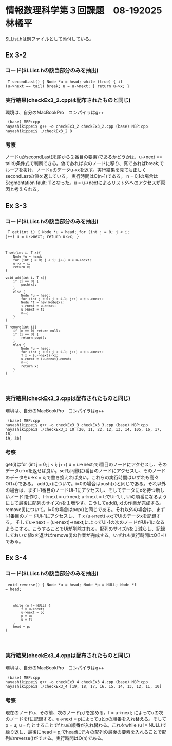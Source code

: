 # 情報数理科学第３回課題　08-192025 林橘平

SLList.hは別ファイルとして添付している。
## Ex 3-2

### コード(SLList.hの該当部分のみを抽出)
<code><pre>
	T secondLast() {
		Node *u = head;
		while (true) {
			if (u->next == tail) break;
			u = u->next;
		}
		return u->x;
    }
</pre></code>

### 実行結果(checkEx3_2.cppは配布されたものと同じ)
環境は、自分のMacBookPro　コンパイラはg++
<code><pre>
(base) MBP:cpp hayashikippei$ g++ -o checkEx3_2 checkEx3_2.cpp 
(base) MBP:cpp hayashikippei$ ./checkEx3_2
8
</pre></code>

### 考察
ノードuがsecondLast(末尾から２番目の要素)であるかどうかは、u->next == tailの条件式で判断できる。偽であれば次のノードに移り、真であればbreak;でループを抜け、ノードuのデータu->xを返す。実行結果を見ても正しくsecondLastの値を返している。
実行時間はO(n-1)である。
n = 0,1の場合はSegmentation fault: 11となった。u = u->nextによるリスト外へのアクセスが原因と考えられる。

## Ex 3-3

### コード(SLList.hの該当部分のみを抽出)
<code><pre>
	T get(int i) {
		Node *u = head;
		for (int j = 0; j < i; j++) u = u->next;
		return u->x;
	}

	T set(int i, T x){
		Node *u = head;
		for (int j = 0; j < i; j++) u = u->next;
		u->x = x;
		return x;
	}

	void add(int i, T x){
		if (i == 0) {
			push(x);
		}
		else {
			Node *u = head;
			for (int j = 0; j < i-1; j++) u = u->next;
			Node *t = new Node(x);
			t->next = u->next;
			u->next = t;
			n++;
		}		
	}

	T remove(int i){
		if (n == 0)	return null;
		if (i == 0) {
			return pop();
		}
		else {
			Node *u = head;
			for (int j = 0; j < i-1; j++) u = u->next;
			T x = (u->next)->x;
			u->next = (u->next)->next;
			n--;
			return x;
		}
	}
</pre></code>

### 実行結果(checkEx3_3.cppは配布されたものと同じ)
環境は、自分のMacBookPro　コンパイラはg++
<code><pre>
(base) MBP:cpp hayashikippei$ g++ -o checkEx3_3 checkEx3_3.cpp 
(base) MBP:cpp hayashikippei$ ./checkEx3_3
10
[20, 11, 22, 12, 13, 14, 105, 16, 17, 18, 19, 30]
</pre></code>
 
### 考察
get(i)はfor (int j = 0; j < i; j++) u = u->next;でi番目のノードにアクセスし、そのデータu->xを返せば良い。setも同様にi番目のノードにアクセスし、そのノードのデータをu->x = x;で書き換えれば良い。これらの実行時間はいずれも高々O(1+i)である。
add(i,x)について。i=0の場合はpush(x)と同じである。それ以外の場合は、まずi-1番目のノードUi-1にアクセスし、そしてデータにxを持つ新しいノードtを作り、t->next = u->next; u->next = t;でUi-1, t , Uiの順番になるようにして最後に配列のサイズnを１増やす。こうしてadd(i, x)の作業が完成する。
remove(i)について。i=0の場合はpop()と同じである。それ以外の場合は、まずi-1番目のノードUi-1にアクセスし、
T x (u->next)->x;でUiのデータxを記録する。
そしてu->next = (u->next)->next;によってUi-1の次のノードがUi+1になるようにする。こうすることでUiが削除される。配列のサイズnを１減らし、記録しておいた値xを返せばremove(i)の作業が完成する。いずれも実行時間はO(1+i)である。

## Ex 3-4

### コード(SLList.hの該当部分のみを抽出)
<code><pre>
	void reverse() { 
        Node *u = head; 
		Node *p = NULL; 
        Node *f = head;

        while (u != NULL) { 
            f = u->next; 
            u->next = p; 
            p = u; 
            u = f; 
        } 
        head = p; 
    } 
</pre></code>

### 実行結果(checkEx3_4.cppは配布されたものと同じ)
環境は、自分のMacBookPro　コンパイラはg++
<code><pre>
(base) MBP:cpp hayashikippei$ g++ -o checkEx3_4 checkEx3_4.cpp 
(base) MBP:cpp hayashikippei$ ./checkEx3_4
[19, 18, 17, 16, 15, 14, 13, 12, 11, 10]
</pre></code>

### 考察
現在のノードu、その前、次のノードp,fを定める。f = u->next; によってuの次のノードをfに記録する。u->next = pによってuとpの順番を入れ替える。そしてp = u; u = f; とすることでfとuの順番が入れ替わる。これをwhile (u != NULL)で繰り返し、最後にhead = p;でheadに元々の配列の最後の要素を入れることで配列のreverse()ができる。実行時間はO(n)である。